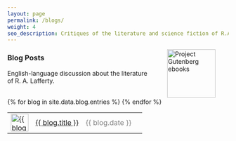 ```yaml
---
layout: page
permalink: /blogs/
weight: 4
seo_description: Critiques of the literature and science fiction of R.A. Lafferty, with topics including mythology, ancient history, technology, philosophy, magic and mystery.
---
```



<a href="http://manybooks.net/authors/laffertyr.html">
  <img hspace="30" align="right" title="Project Gutenberg ebooks" src="{{ site.baseurl }}/images/readers.jpg" height="110">
</a>

### Blog Posts

English-language discussion about the literature of R.&nbsp;A.&nbsp;Lafferty. 
<br>
<br>

<div>

<table cellpadding="5">
{% for blog in site.data.blog.entries %}
  <tr>
    <td><img src="{{ blog.image }}" width="40" title="{{ blog.author }}"></td>
    <td><a href="{{ blog.link }}">{{ blog.title }}</a></td>
    <td width="120" style="color:gray;">{{ blog.date }}</td>
  </tr>
{% endfor %}
</table>

</div>
